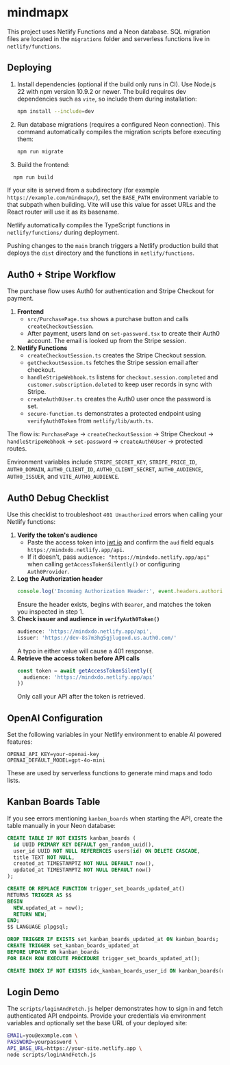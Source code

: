 # mindmapx

This project uses Netlify Functions and a Neon database. SQL migration files are located in the `migrations` folder and serverless functions live in `netlify/functions`.

## Deploying

1. Install dependencies (optional if the build only runs in CI). Use Node.js 22
   with npm version 10.9.2 or newer. The build requires dev dependencies such as
   `vite`, so include them during installation:
   ```bash
   npm install --include=dev
   ```
2. Run database migrations (requires a configured Neon connection). This command
   automatically compiles the migration scripts before executing them:
   ```bash
   npm run migrate
   ```
3. Build the frontend:
```bash
  npm run build
```

If your site is served from a subdirectory (for example
`https://example.com/mindmapx/`), set the `BASE_PATH` environment variable to
that subpath when building. Vite will use this value for asset URLs and the
React router will use it as its basename.

Netlify automatically compiles the TypeScript functions in
`netlify/functions/` during deployment.

Pushing changes to the `main` branch triggers a Netlify production build that deploys the `dist` directory and the functions in `netlify/functions`.

## Auth0 + Stripe Workflow

The purchase flow uses Auth0 for authentication and Stripe Checkout for payment.

1. **Frontend**
   - `src/PurchasePage.tsx` shows a purchase button and calls `createCheckoutSession`.
   - After payment, users land on `set-password.tsx` to create their Auth0 account. The email is looked up from the Stripe session.
2. **Netlify Functions**
   - `createCheckoutSession.ts` creates the Stripe Checkout session.
   - `getCheckoutSession.ts` fetches the Stripe session email after checkout.
   - `handleStripeWebhook.ts` listens for `checkout.session.completed` and `customer.subscription.deleted` to keep user records in sync with Stripe.
   - `createAuth0User.ts` creates the Auth0 user once the password is set.
   - `secure-function.ts` demonstrates a protected endpoint using `verifyAuth0Token` from `netlify/lib/auth.ts`.

The flow is: `PurchasePage` → `createCheckoutSession` → Stripe Checkout → `handleStripeWebhook` → `set-password` → `createAuth0User` → protected routes.

Environment variables include `STRIPE_SECRET_KEY`, `STRIPE_PRICE_ID`, `AUTH0_DOMAIN`, `AUTH0_CLIENT_ID`, `AUTH0_CLIENT_SECRET`, `AUTH0_AUDIENCE`, `AUTH0_ISSUER`, and `VITE_AUTH0_AUDIENCE`.

## Auth0 Debug Checklist

Use this checklist to troubleshoot `401 Unauthorized` errors when calling your
Netlify functions:

1. **Verify the token's audience**
   - Paste the access token into [jwt.io](https://jwt.io/) and confirm the
     `aud` field equals `https://mindxdo.netlify.app/api`.
   - If it doesn't, pass `audience: "https://mindxdo.netlify.app/api"` when
     calling `getAccessTokenSilently()` or configuring `Auth0Provider`.
2. **Log the Authorization header**
   ```ts
   console.log('Incoming Authorization Header:', event.headers.authorization)
   ```
   Ensure the header exists, begins with `Bearer`, and matches the token you
   inspected in step&nbsp;1.
3. **Check issuer and audience in `verifyAuth0Token()`**
   ```ts
   audience: 'https://mindxdo.netlify.app/api',
   issuer: 'https://dev-8s7m3hg5gjlugoxd.us.auth0.com/'
   ```
   A typo in either value will cause a 401 response.
4. **Retrieve the access token before API calls**
   ```ts
   const token = await getAccessTokenSilently({
     audience: 'https://mindxdo.netlify.app/api'
   })
   ```
   Only call your API after the token is retrieved.

## OpenAI Configuration

Set the following variables in your Netlify environment to enable AI powered features:

```
OPENAI_API_KEY=your-openai-key
OPENAI_DEFAULT_MODEL=gpt-4o-mini
```

These are used by serverless functions to generate mind maps and todo lists.

## Kanban Boards Table

If you see errors mentioning `kanban_boards` when starting the API, create the table manually in your Neon database:

```sql
CREATE TABLE IF NOT EXISTS kanban_boards (
  id UUID PRIMARY KEY DEFAULT gen_random_uuid(),
  user_id UUID NOT NULL REFERENCES users(id) ON DELETE CASCADE,
  title TEXT NOT NULL,
  created_at TIMESTAMPTZ NOT NULL DEFAULT now(),
  updated_at TIMESTAMPTZ NOT NULL DEFAULT now()
);

CREATE OR REPLACE FUNCTION trigger_set_boards_updated_at()
RETURNS TRIGGER AS $$
BEGIN
  NEW.updated_at = now();
  RETURN NEW;
END;
$$ LANGUAGE plpgsql;

DROP TRIGGER IF EXISTS set_kanban_boards_updated_at ON kanban_boards;
CREATE TRIGGER set_kanban_boards_updated_at
BEFORE UPDATE ON kanban_boards
FOR EACH ROW EXECUTE PROCEDURE trigger_set_boards_updated_at();

CREATE INDEX IF NOT EXISTS idx_kanban_boards_user_id ON kanban_boards(user_id);
```

## Login Demo

The `scripts/loginAndFetch.js` helper demonstrates how to sign in and fetch
authenticated API endpoints. Provide your credentials via environment variables
and optionally set the base URL of your deployed site:

```bash
EMAIL=you@example.com \
PASSWORD=yourpassword \
API_BASE_URL=https://your-site.netlify.app \
node scripts/loginAndFetch.js
```
